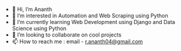 - 👋 Hi, I’m Ananth
- 👀 I’m interested in Automation and Web Scraping using Python
- 🌱 I’m currently learning Web Development using Django and Data Science using Python
- 💞️ I’m looking to collaborate on cool projects
- 📫 How to reach me : email - r.ananth04@gmail.com

<!---
AnanthRka/AnanthRka is a ✨ special ✨ repository because its `README.md` (this file) appears on your GitHub profile.
You can click the Preview link to take a look at your changes.
--->
